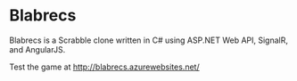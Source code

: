 # Blabrecs
Blabrecs is a Scrabble clone written in C# using ASP.NET Web API, SignalR, and AngularJS.

Test the game at http://blabrecs.azurewebsites.net/